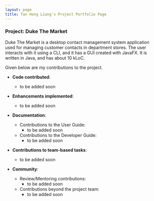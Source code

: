 ```yaml
---
layout: page
title: Tan Hong Liang's Project Portfolio Page
---
```


### Project: Duke The Market

Duke The Market is a desktop contact management system application 
used for managing customer contacts in department stores. The user interacts with it using a CLI, 
and it has a GUI created with JavaFX. It is written in Java, and has about 10 kLoC.

Given below are my contributions to the project.

* **Code contributed**: 
  * to be added soon

* **Enhancements implemented**:
  * to be added soon

* **Documentation**:
  * Contributions to the User Guide:
    * to be added soon
  * Contributions to the Developer Guide:
    * to be added soon

* **Contributions to team-based tasks**:
  * to be added soon

* **Community**:
    * Review/Mentoring contributions:
      * to be added soon
    * Contributions beyond the project team:
      * to be added soon
      
